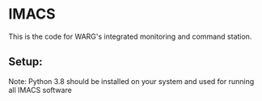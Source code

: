 # IMACS

This is the code for WARG's integrated monitoring and command station. 

## Setup:

Note: Python 3.8 should be installed on your system and used for running all IMACS software
